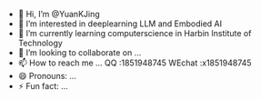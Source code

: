 - 👋 Hi, I’m @YuanKJing
- 👀 I’m interested in deeplearning LLM and Embodied AI
- 🌱 I’m currently learning computerscience in Harbin Institute of Technology
- 💞️ I’m looking to collaborate on ...
- 📫 How to reach me ... QQ :1851948745 WEchat :x1851948745 
- 😄 Pronouns: ...
- ⚡ Fun fact: ...

<!---
YuanKJing/YuanKJing is a ✨ special ✨ repository because its `README.md` (this file) appears on your GitHub profile.
You can click the Preview link to take a look at your changes.
--->
